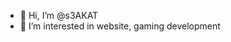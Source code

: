 - 👋 Hi, I’m @s3AKAT
- 👀 I’m interested in website, gaming development

<!---
s3AKAT/s3AKAT is a ✨ special ✨ repository because its `README.md` (this file) appears on your GitHub profile.
You can click the Preview link to take a look at your changes.
--->
